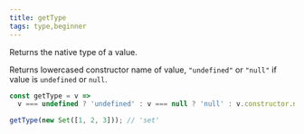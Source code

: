 ```yaml
---
title: getType
tags: type,beginner
---
```


Returns the native type of a value.

Returns lowercased constructor name of value, `"undefined"` or `"null"` if value is `undefined` or `null`.

```js
const getType = v =>
  v === undefined ? 'undefined' : v === null ? 'null' : v.constructor.name.toLowerCase();
```

```js
getType(new Set([1, 2, 3])); // 'set'
```